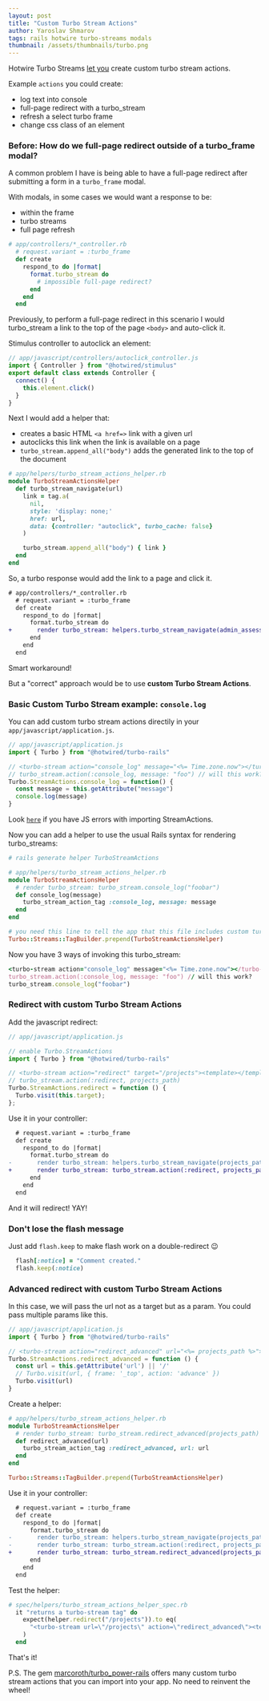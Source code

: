 ```yaml
---
layout: post
title: "Custom Turbo Stream Actions"
author: Yaroslav Shmarov
tags: rails hotwire turbo-streams modals
thumbnail: /assets/thumbnails/turbo.png
---
```


Hotwire Turbo Streams [let you](https://github.com/hotwired/turbo/pull/479) create custom turbo stream actions.

Example `actions` you could create:
- log text into console
- full-page redirect with a turbo_stream
- refresh a select turbo frame
- change css class of an element

### Before: How do we full-page redirect outside of a turbo_frame modal?

A common problem I have is being able to have a full-page redirect after submitting a form in a `turbo_frame` modal.

With modals, in some cases we would want a response to be:
- within the frame
- turbo streams
- full page refresh

```ruby
# app/controllers/*_controller.rb
  # request.variant = :turbo_frame
  def create
    respond_to do |format|
      format.turbo_stream do
        # impossible full-page redirect?
      end
    end
  end
```

Previously, to perform a full-page redirect in this scenario I would turbo_stream a link to the top of the page `<body>` and auto-click it.

Stimulus controller to autoclick an element:

```js
// app/javascript/controllers/autoclick_controller.js
import { Controller } from "@hotwired/stimulus"
export default class extends Controller {
  connect() {
    this.element.click()
  }
}
```

Next I would add a helper that:
- creates a basic HTML `<a href=>` link with a given url
- autoclicks this link when the link is available on a page
- `turbo_stream.append_all("body")` adds the generated link to the top of the document

```ruby
# app/helpers/turbo_stream_actions_helper.rb
module TurboStreamActionsHelper
  def turbo_stream_navigate(url)
    link = tag.a(
      nil,
      style: 'display: none;'
      href: url,
      data: {controller: "autoclick", turbo_cache: false}
    )

    turbo_stream.append_all("body") { link }
  end
end
```

So, a turbo response would add the link to a page and click it.

```diff
# app/controllers/*_controller.rb
  # request.variant = :turbo_frame
  def create
    respond_to do |format|
      format.turbo_stream do
+       render turbo_stream: helpers.turbo_stream_navigate(admin_assessment_form_path(@assessment_form))
      end
    end
  end
```

Smart workaround!

But a "correct" approach would be to use **custom Turbo Stream Actions**.

### Basic Custom Turbo Stream example: `console.log` 

You can add custom turbo stream actions directily in your `app/javascript/application.js`.

```js
// app/javascript/application.js
import { Turbo } from "@hotwired/turbo-rails"

// <turbo-stream action="console_log" message="<%= Time.zone.now"></turbo-stream>  
// turbo_stream.action(:console_log, message: "foo") // will this work?
Turbo.StreamActions.console_log = function() {
  const message = this.getAttribute("message")
  console.log(message)
}
```

Look [`here`](https://github.com/hotwired/turbo-rails/issues/441) if you have JS errors with importing StreamActions.

Now you can add a helper to use the usual Rails syntax for rendering turbo_streams:

```ruby
# rails generate helper TurboStreamActions

# app/helpers/turbo_stream_actions_helper.rb
module TurboStreamActionsHelper
  # render turbo_stream: turbo_stream.console_log("foobar")
  def console_log(message)
    turbo_stream_action_tag :console_log, message: message
  end 
end

# you need this line to tell the app that this file includes custom turbo stream action helpers
Turbo::Streams::TagBuilder.prepend(TurboStreamActionsHelper)
```

Now you have 3 ways of invoking this turbo_stream:

```ruby
<turbo-stream action="console_log" message="<%= Time.zone.now"></turbo-stream>  
turbo_stream.action(:console_log, message: "foo") // will this work?
turbo_stream.console_log("foobar")
```

### **Redirect** with custom Turbo Stream Actions

Add the javascript redirect:

```js
// app/javascript/application.js

// enable Turbo.StreamActions
import { Turbo } from "@hotwired/turbo-rails"

// <turbo-stream action="redirect" target="/projects"><template></template></turbo-stream>
// turbo_stream.action(:redirect, projects_path)
Turbo.StreamActions.redirect = function () {
  Turbo.visit(this.target);
};
```

Use it in your controller:

```diff
  # request.variant = :turbo_frame
  def create
    respond_to do |format|
      format.turbo_stream do
-       render turbo_stream: helpers.turbo_stream_navigate(projects_path)
+       render turbo_stream: turbo_stream.action(:redirect, projects_path)
      end
    end
  end
```

And it will redirect! YAY!

### Don't lose the flash message

Just add `flash.keep` to make flash work on a double-redirect 😉

```ruby
  flash[:notice] = "Comment created."
  flash.keep(:notice)
```

### **Advanced** redirect with custom Turbo Stream Actions

In this case, we will pass the url not as a target but as a param. You could pass multiple params like this.

```js
// app/javascript/application.js
import { Turbo } from "@hotwired/turbo-rails"

// <turbo-stream action="redirect_advanced" url="<%= projects_path %>"></turbo-stream>
Turbo.StreamActions.redirect_advanced = function () {
  const url = this.getAttribute('url') || '/'
  // Turbo.visit(url, { frame: '_top', action: 'advance' })
  Turbo.visit(url)
}
```

Create a helper:

```ruby
# app/helpers/turbo_stream_actions_helper.rb
module TurboStreamActionsHelper
  # render turbo_stream: turbo_stream.redirect_advanced(projects_path)
  def redirect_advanced(url)
    turbo_stream_action_tag :redirect_advanced, url: url
  end
end

Turbo::Streams::TagBuilder.prepend(TurboStreamActionsHelper)
```

Use it in your controller:

```diff
  # request.variant = :turbo_frame
  def create
    respond_to do |format|
      format.turbo_stream do
-       render turbo_stream: helpers.turbo_stream_navigate(projects_path)
-       render turbo_stream: turbo_stream.action(:redirect, projects_path)
+       render turbo_stream: turbo_stream.redirect_advanced(projects_path)
      end
    end
  end
```

Test the helper:

```ruby
# spec/helpers/turbo_stream_actions_helper_spec.rb
  it "returns a turbo-stream tag" do
    expect(helper.redirect("/projects")).to eq(
      "<turbo-stream url=\"/projects\" action=\"redirect_advanced\"><template></template></turbo-stream>"
    )
  end
```

That's it!

P.S. The gem [marcoroth/turbo_power-rails](https://github.com/marcoroth/turbo_power-rails) offers many custom turbo stream actions that you can import into your app. No need to reinvent the wheel!
